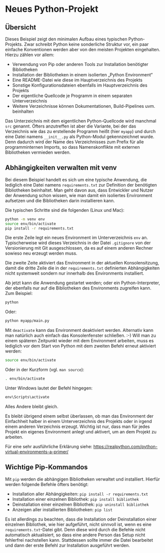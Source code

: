 Neues Python-Projekt
====================

Übersicht
---------

Dieses Beispiel zeigt den minimalen Aufbau eines typischen Python-Projekts.
Zwar schreibt Python keine sonderliche Struktur vor, ein paar einfache
Konventionen werden aber von den meisten Projekten eingehalten. Hierzu
zählen vor allem:

 * Verwendung von Pip oder anderen Tools zur Installation benötigter Bibliotheken
 * Installation der Bibliotheken in einem isolierten „Python Environment“
 * Eine README-Datei wie diese im Hauptverzeichnis des Projekts
 * Sonstige Konfigurationsdateien ebenfalls im Hauptverzeichnis des Projekts
 * Der eigentliche Quellcode je Programm in einem separaten Unterverzeichnis
 * Weitere Verzeichnisse können Dokumentationen, Build-Pipelines uvm. beinhalten

Das Unterzeichnis mit dem eigentlichen Python-Quellcode wird manchmal `src`
genannt. Öfters anzutreffen ist aber die Variante, bei der das Verzeichnis
wie das zu erstellende Programm heißt (hier `myapp`) und durch eine Datei
namens `__init__.py` als Python-Modul gekennzeichnet wurde. Denn dadurch
wird der Name des Verzeichnisses zum Prefix für alle programminternen Imports,
so dass Namenskonflikte mit externen Bibliotheken vermieden werden.

Abhängigkeiten verwalten mit venv
---------------------------------

Bei diesem Beispiel handelt es sich um eine typische Anwendung, die lediglich
eine Datei namens `requirements.txt` zur Definition der benötigten Bibliotheken
beinhaltet. Man geht davon aus, dass Entwickler und Nutzer der Anwendung schon
wissen, wie man damit ein isoliertes Environment aufsetzen und die Bibliotheken
darin installieren kann.

Die typischen Schritte sind die folgenden (Linux und Mac):

```sh
python -m venv env
source env/bin/activate
pip install -r requirements.txt
```

Die erste Zeile legt ein neues Environment im Unterverzeichnis `env` an.
Typischerweise wird dieses Verzeichnis in der Datei `.gitignore` von der
Versionierung mit Git ausgeschlossen, da es auf einem anderen Rechner
sowieso neu erzeugt werden muss.

Die zweite Zeite aktiviert das Environment in der aktuellen Konsolensitzung,
damit die dritte Zeile die in der `requirements.txt` definierten Abhängigkeiten
nicht systemweit sondern nur innerhalb des Environments installiert.

Ab jetzt kann die Anwendung gestartet werden; oder ein Python-Interpreter,
der ebenfalls nur auf die Bibliotheken des Environments zugreifen kann.
Zum Beispiel:

```sh
python
```

Oder:

```sh
python myapp/main.py
```

Mit `deactivate` kann das Environment deaktiviert werden. Alternativ kann
man natürlich auch einfach das Konsolenfenster schließen. :-) Will man zu
einem späteren Zeitpunkt wieder mit dem Environment arbeiten, muss es lediglich
vor dem Start von Python mit dem zweiten Befehl erneut aktiviert werden:

```sh
source env/bin/activate
```

Oder in der Kurzform (vgl. `man source`):

```sh
. env/bin/activate
```

Unter Windows lautet der Befehl hingegen:

```cmd
env\Scripts\activate
```

Alles Andere bleibt gleich.

Es bleibt übrigend einem selbst überlassen, ob man das Environment der
Einfachheit halber in einem Unterverzeichnis des Projekts oder in irgend
einem anderen Verzeichnis erzeugt. Wichtig ist nur, dass man für jedes
Projekt ein eigenes Environment anlegt und aktivert, um an dem Projekt
zu arbeiten.

Für eine sehr ausführliche Erklärung siehe:
https://realpython.com/python-virtual-environments-a-primer/

Wichtige Pip-Kommandos
----------------------

Mit `pip` werden die abhängigen Bibliotheken verwaltet und installiert.
Hierfür werden folgende Befehle öfters benötigt:

 * Installation aller Abhängigkeiten: `pip install -r requirements.txt`
 * Installation einer einzelnen Bibliothek: `pip install bibliothek`
 * Deinstallation einer einzelnen Bibliothek: `pip uninstall bibliothek`
 * Anzeigen aller installierten Bibliotheken: `pip list`

Es ist allerdings zu beachten, dass die Installation oder Deinstallation
einer einzelnen Bibliothek, wie hier aufgeführt, nicht sinnvoll ist, wenn
es eine `requirements.txt`-Datei gibt. Denn diese wird durch die Befehle
nicht automatisch aktualisiert, so dass eine andere Person das Setup nicht
fehlerfrei nachstellen kann. Stattdessen sollte immer die Datei bearbeitet
und dann der erste Befehl zur Installation ausgeführt werden.
